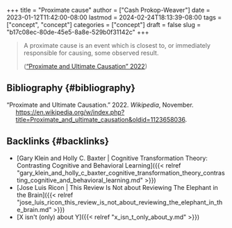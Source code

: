 +++
title = "Proximate cause"
author = ["Cash Prokop-Weaver"]
date = 2023-01-12T11:42:00-08:00
lastmod = 2024-02-24T18:13:39-08:00
tags = ["concept", "concept"]
categories = ["concept"]
draft = false
slug = "b17c08ec-80de-45e5-8a8e-529b0f31142c"
+++

> A proximate cause is an event which is closest to, or immediately responsible for causing, some observed result.
>
> (<a href="#citeproc_bib_item_1">“Proximate and Ultimate Causation” 2022</a>)


## Bibliography {#bibliography}

<style>.csl-entry{text-indent: -1.5em; margin-left: 1.5em;}</style><div class="csl-bib-body">
  <div class="csl-entry"><a id="citeproc_bib_item_1"></a>“Proximate and Ultimate Causation.” 2022. <i>Wikipedia</i>, November. <a href="https://en.wikipedia.org/w/index.php?title=Proximate_and_ultimate_causation&oldid=1123658036">https://en.wikipedia.org/w/index.php?title=Proximate_and_ultimate_causation&#38;oldid=1123658036</a>.</div>
</div>


## Backlinks {#backlinks}

-   [Gary Klein and Holly C. Baxter | Cognitive Transformation Theory: Contrasting Cognitive and Behavioral Learning]({{< relref "gary_klein_and_holly_c_baxter_cognitive_transformation_theory_contrasting_cognitive_and_behavioral_learning.md" >}})
-   [Jose Luis Ricon | This Review Is Not about Reviewing The Elephant in the Brain]({{< relref "jose_luis_ricon_this_review_is_not_about_reviewing_the_elephant_in_the_brain.md" >}})
-   [X isn't (only) about Y]({{< relref "x_isn_t_only_about_y.md" >}})
